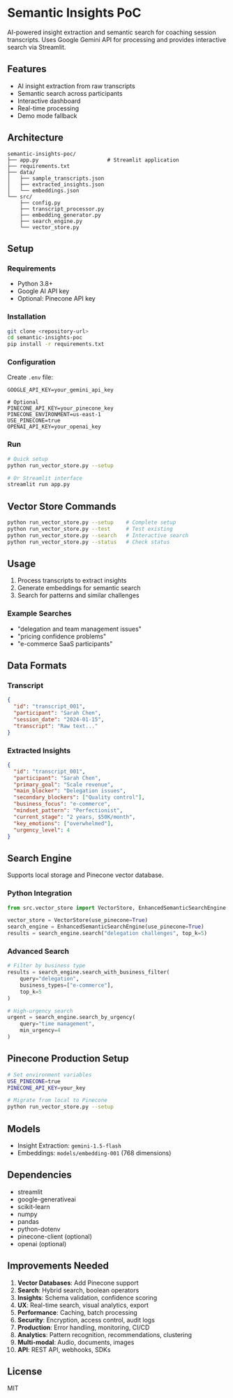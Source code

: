 # Semantic Insights PoC

AI-powered insight extraction and semantic search for coaching session transcripts. Uses Google Gemini API for processing and provides interactive search via Streamlit.

## Features

- AI insight extraction from raw transcripts
- Semantic search across participants
- Interactive dashboard
- Real-time processing
- Demo mode fallback

## Architecture

```
semantic-insights-poc/
├── app.py                      # Streamlit application
├── requirements.txt            
├── data/
│   ├── sample_transcripts.json 
│   ├── extracted_insights.json 
│   └── embeddings.json         
└── src/
    ├── config.py              
    ├── transcript_processor.py 
    ├── embedding_generator.py  
    ├── search_engine.py       
    └── vector_store.py        
```

## Setup

### Requirements
- Python 3.8+
- Google AI API key
- Optional: Pinecone API key

### Installation

```bash
git clone <repository-url>
cd semantic-insights-poc
pip install -r requirements.txt
```

### Configuration

Create `.env` file:
```env
GOOGLE_API_KEY=your_gemini_api_key

# Optional
PINECONE_API_KEY=your_pinecone_key
PINECONE_ENVIRONMENT=us-east-1
USE_PINECONE=true
OPENAI_API_KEY=your_openai_key
```

### Run

```bash
# Quick setup
python run_vector_store.py --setup

# Or Streamlit interface
streamlit run app.py
```

## Vector Store Commands

```bash
python run_vector_store.py --setup    # Complete setup
python run_vector_store.py --test     # Test existing
python run_vector_store.py --search   # Interactive search
python run_vector_store.py --status   # Check status
```

## Usage

1. Process transcripts to extract insights
2. Generate embeddings for semantic search
3. Search for patterns and similar challenges

### Example Searches
- "delegation and team management issues"
- "pricing confidence problems"
- "e-commerce SaaS participants"

## Data Formats

### Transcript
```json
{
  "id": "transcript_001",
  "participant": "Sarah Chen",
  "session_date": "2024-01-15",
  "transcript": "Raw text..."
}
```

### Extracted Insights
```json
{
  "id": "transcript_001",
  "participant": "Sarah Chen",
  "primary_goal": "Scale revenue",
  "main_blocker": "Delegation issues",
  "secondary_blockers": ["Quality control"],
  "business_focus": "e-commerce",
  "mindset_pattern": "Perfectionist",
  "current_stage": "2 years, $50K/month",
  "key_emotions": ["overwhelmed"],
  "urgency_level": 4
}
```

## Search Engine

Supports local storage and Pinecone vector database.

### Python Integration
```python
from src.vector_store import VectorStore, EnhancedSemanticSearchEngine

vector_store = VectorStore(use_pinecone=True)
search_engine = EnhancedSemanticSearchEngine(use_pinecone=True)
results = search_engine.search("delegation challenges", top_k=5)
```

### Advanced Search
```python
# Filter by business type
results = search_engine.search_with_business_filter(
    query="delegation",
    business_types=["e-commerce"],
    top_k=5
)

# High-urgency search
urgent = search_engine.search_by_urgency(
    query="time management",
    min_urgency=4
)
```

## Pinecone Production Setup

```bash
# Set environment variables
USE_PINECONE=true
PINECONE_API_KEY=your_key

# Migrate from local to Pinecone
python run_vector_store.py --setup
```

## Models

- Insight Extraction: `gemini-1.5-flash`
- Embeddings: `models/embedding-001` (768 dimensions)

## Dependencies

- streamlit
- google-generativeai
- scikit-learn
- numpy
- pandas
- python-dotenv
- pinecone-client (optional)
- openai (optional)

## Improvements Needed

1. **Vector Databases**: Add Pinecone support
2. **Search**: Hybrid search, boolean operators
3. **Insights**: Schema validation, confidence scoring
4. **UX**: Real-time search, visual analytics, export
5. **Performance**: Caching, batch processing
6. **Security**: Encryption, access control, audit logs
7. **Production**: Error handling, monitoring, CI/CD
8. **Analytics**: Pattern recognition, recommendations, clustering
9. **Multi-modal**: Audio, documents, images
10. **API**: REST API, webhooks, SDKs

## License

MIT
